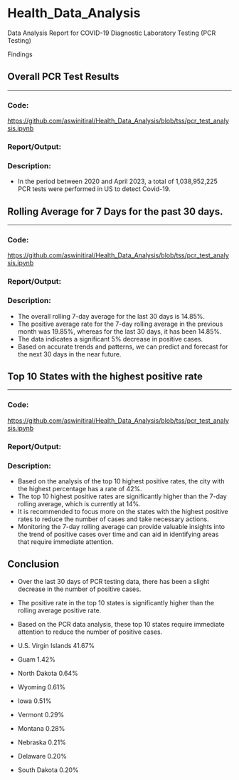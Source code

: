 # Health_Data_Analysis


Data Analysis Report for COVID-19 Diagnostic Laboratory Testing (PCR Testing)

Findings 

## Overall PCR Test Results
------------------------

### Code:
<url> https://github.com/aswinitiral/Health_Data_Analysis/blob/tss/pcr_test_analysis.ipynb

### Report/Output:
<url>


### Description:

* In the period between 2020 and April 2023, a total of 1,038,952,225 PCR tests were performed in US to detect Covid-19.



## Rolling Average for 7 Days for the past 30 days.
-------------------------------------------------
### Code:
<url> https://github.com/aswinitiral/Health_Data_Analysis/blob/tss/pcr_test_analysis.ipynb

### Report/Output:
<url>

### Description:

* The overall rolling 7-day average for the last 30 days is 14.85%.
* The positive average rate for the 7-day rolling average in the previous month was 19.85%, whereas for the last 30 days, it has been 14.85%.
* The data indicates a significant 5% decrease in positive cases.
* Based on accurate trends and patterns, we can predict and forecast for the next 30 days in the near future.


## Top 10 States with the highest positive rate
--------------------------------------------
### Code:
<url> https://github.com/aswinitiral/Health_Data_Analysis/blob/tss/pcr_test_analysis.ipynb

### Report/Output:
<url>

### Description:

* Based on the analysis of the top 10 highest positive rates, the city with the highest percentage has a rate of 42%.
* The top 10 highest positive rates are significantly higher than the 7-day rolling average, which is currently at 14%.
* It is recommended to focus more on the states with the highest positive rates to reduce the number of cases and take necessary actions. 
* Monitoring the 7-day rolling average can provide valuable insights into the trend of positive cases over time and can aid in identifying areas that require immediate     attention.

Conclusion
-----------

* Over the last 30 days of PCR testing data, there has been a slight decrease in the number of positive cases.
* The positive rate in the top 10 states is significantly higher than the rolling average positive rate. 
* Based on the PCR data analysis, these top 10 states require immediate attention to reduce the number of positive cases.

* U.S. Virgin Islands	41.67%
* Guam	1.42%
* North Dakota	0.64%
* Wyoming	0.61%
* Iowa	0.51%
* Vermont	0.29%
* Montana	0.28%
* Nebraska	0.21%
* Delaware	0.20%
* South Dakota	0.20%
 


